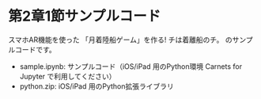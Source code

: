 # 第2章1節サンプルコード

スマホAR機能を使った 「月着陸船ゲーム」を作る!
チは着離船のチ。
のサンプルコードです。

- sample.ipynb: サンプルコード（iOS/iPad 用のPython環境 Carnets for Jupyter で利用してください）
- python.zip: iOS/iPad 用のPython拡張ライブラリ
